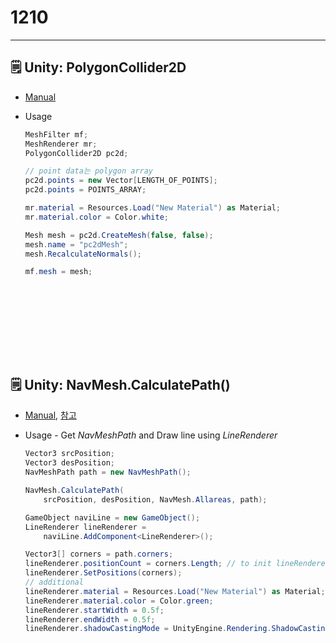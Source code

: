 # 1210

---

## 🗒️ Unity: PolygonCollider2D

- [Manual](https://docs.unity3d.com/Manual/class-PolygonCollider2D.html)
- Usage
    
    ```csharp
    MeshFilter mf;
    MeshRenderer mr;
    PolygonCollider2D pc2d;
    
    // point data는 polygon array
    pc2d.points = new Vector[LENGTH_OF_POINTS];
    pc2d.points = POINTS_ARRAY;
    
    mr.material = Resources.Load("New Material") as Material;
    mr.material.color = Color.white;
    
    Mesh mesh = pc2d.CreateMesh(false, false);
    mesh.name = "pc2dMesh";
    mesh.RecalculateNormals();
    
    mf.mesh = mesh;
    ```
    
<br><br><br><br>
---

## 🗒️ Unity: NavMesh.CalculatePath()

- [Manual](https://docs.unity3d.com/kr/530/ScriptReference/NavMesh.CalculatePath.html), [참고](https://forum.unity.com/threads/draw-navigation-line-between-player-and-goal.695158/)
- Usage - Get *NavMeshPath* and Draw line using *LineRenderer*
    
    ```csharp
    Vector3 srcPosition;
    Vector3 desPosition;
    NavMeshPath path = new NavMeshPath();
    
    NavMesh.CalculatePath(
    	srcPosition, desPosition, NavMesh.Allareas, path);
    
    GameObject naviLine = new GameObject();
    LineRenderer lineRenderer = 
    	naviLine.AddComponent<LineRenderer>();
    
    Vector3[] corners = path.corners;
    lineRenderer.positionCount = corners.Length; // to init lineRenderer's Array
    lineRenderer.SetPositions(corners);
    // additional
    lineRenderer.material = Resources.Load("New Material") as Material;
    lineRenderer.material.color = Color.green;
    lineRenderer.startWidth = 0.5f;
    lineRenderer.endWidth = 0.5f;
    lineRenderer.shadowCastingMode = UnityEngine.Rendering.ShadowCastingMode.Off;
    
    ```

